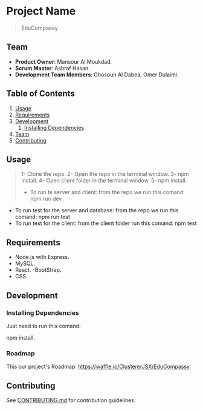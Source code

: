 # Project Name

> EduCompaeey

## Team

 - __Product Owner__: Mansour Al Moukdad.
 - __Scrum Master__: Ashraf Hasan.
 - __Development Team Members__: Ghosoun Al Dabea, Omer Dulaimi.

## Table of Contents

1. [Usage](#Usage)
1. [Requirements](#requirements)
1. [Development](#development)
   1. [Installing Dependencies](#installing-dependencies)
1. [Team](#team)
1. [Contributing](#contributing)

## Usage
> 1- Clone the repo.
> 2- Open the repo in the terminal window.
> 3- npm install.
> 4- Open client folder in the terminal window.
> 5- npm install.
> * To run te server and client:
   from the repo we run this comand: npm run dev
 * To run test for the server and database:
   from the repo we run this comand: npm run test
 * To run test for the client:
   from the client folder run this comand: npm test

## Requirements

- Node.js with Express.
- MySQL.
- React.
-BootStrap.
- CSS.

## Development

### Installing Dependencies
Just need to run this comand:

npm install.

### Roadmap
This our project's Roadmap: https://waffle.io/ClustererJSX/EduCompassy

## Contributing

See [CONTRIBUTING.md](CONTRIBUTING.md) for contribution guidelines.
